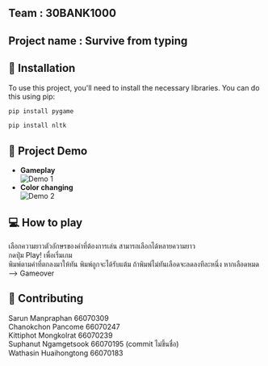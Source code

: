 ## Team : 30BANK1000
## Project name : Survive from typing

## 🌟 Installation

To use this project, you'll need to install the necessary libraries. You can do this using pip:

```bash
pip install pygame
```
```bash
pip install nltk
```

## :rocket: Project Demo

- **Gameplay**   
![Demo 1](https://media.giphy.com/media/v1.Y2lkPTc5MGI3NjExMWd0Y2h5c3Fwcnk2bWdzYnlyZ3Bpa2VrZTY2dnphZjFqamlqYXRvZSZlcD12MV9pbnRlcm5hbF9naWZfYnlfaWQmY3Q9Zw/4v6ej8GCB5NAjj5njT/giphy.gif)  
- **Color changing**  
![Demo 2](https://media.giphy.com/media/v1.Y2lkPTc5MGI3NjExazI0N21uY3o5dXlvcXJqamcxamRsNnEyNHUxemM0ZDVjMXE3M3p5cCZlcD12MV9pbnRlcm5hbF9naWZfYnlfaWQmY3Q9Zw/sFDB7huPeUDJvo1g9b/giphy.gif)

## :computer: How to play

เลือกความยาวตัวอักษรของคำที่ต้องการเล่น สามารถเลือกได้หลายความยาว  
กดปุ่ม Play! เพื่อเริ่มเกม  
พิมพ์ตามคำที่ตกลงมาให้ทัน พิมพ์ถูกจะได้รับแต้ม ถ้าพิมพ์ไม่ทันเลือดจะลดลงทีละหนึ่ง หากเลือดหมด --> Gameover

## 🤝 Contributing

Sarun Manpraphan 66070309\
Chanokchon Pancome 66070247\
Kittiphot Mongkolrat 66070239\
Suphanut Ngamgetsook 66070195 (commit ไม่ขึ้นชื่อ)\
Wathasin Huaihongtong 66070183
